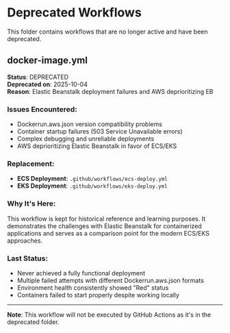# Deprecated Workflows

This folder contains workflows that are no longer active and have been deprecated.

## docker-image.yml

**Status**: DEPRECATED  
**Deprecated on**: 2025-10-04  
**Reason**: Elastic Beanstalk deployment failures and AWS deprioritizing EB  

### Issues Encountered:
- Dockerrun.aws.json version compatibility problems
- Container startup failures (503 Service Unavailable errors)
- Complex debugging and unreliable deployments
- AWS deprioritizing Elastic Beanstalk in favor of ECS/EKS

### Replacement:
- **ECS Deployment**: `.github/workflows/ecs-deploy.yml`
- **EKS Deployment**: `.github/workflows/eks-deploy.yml`

### Why It's Here:
This workflow is kept for historical reference and learning purposes. It demonstrates the challenges with Elastic Beanstalk for containerized applications and serves as a comparison point for the modern ECS/EKS approaches.

### Last Status:
- Never achieved a fully functional deployment
- Multiple failed attempts with different Dockerrun.aws.json formats
- Environment health consistently showed "Red" status
- Containers failed to start properly despite working locally

---

**Note**: This workflow will not be executed by GitHub Actions as it's in the deprecated folder.
